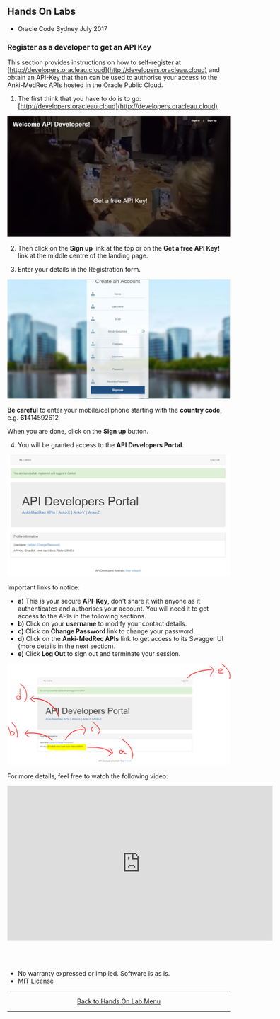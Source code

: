 ## Hands On Labs

- Oracle Code Sydney July 2017

### Register as a developer to get an API Key

This section provides instructions on how to self-register at [http://developers.oracleau.cloud](http://developers.oracleau.cloud) and obtain an API-Key that then can be used to authorise your access to the Anki-MedRec APIs hosted in the Oracle Public Cloud.

1. The first think that you have to do is to go: [http://developers.oracleau.cloud](http://developers.oracleau.cloud)

<img src="./img/exploretheapis-5a-1.PNG" />

2. Then click on the **Sign up** link at the top or on the **Get a free API Key!** link at the middle centre of the landing page.

3. Enter your details in the Registration form.

<img src="./img/exploretheapis-5a-2.PNG" />

**Be careful** to enter your mobile/cellphone starting with the **country code**, e.g. **61**414592612

When you are done, click on the **Sign up** button.

4. You will be granted access to the **API Developers Portal**.

<img src="./img/exploretheapis-5a-3.PNG" />

Important links to notice:

- **a)** This is your secure **API-Key**, don't share it with anyone as it authenticates and authorises your account. You will need it to get access to the APIs in the following sections. 
- **b)** Click on your **username** to modify your contact details.
- **c)** Click on **Change Password** link to change your password.
- **d)** Click on the **Anki-MedRec APIs** link to get access to its Swagger UI (more details in the next section).
- **e)** Click **Log Out** to sign out and terminate your session.

<img src="./img/exploretheapis-5a-4.PNG" />

<br>

For more details, feel free to watch the following video:

<center>
<iframe width="600" height="350" src="https://www.youtube.com/embed/9ra_guIjce8?rel=0" frameborder="0" allowfullscreen></iframe>
</center>

<br><br>

* No warranty expressed or implied.  Software is as is.
* [MIT License](http://www.opensource.org/licenses/mit-license.html)

<hr />
<center>
<a href="../../handsonlabs" class="btn" >Back to Hands On Lab Menu</a>
<center />
<hr />

